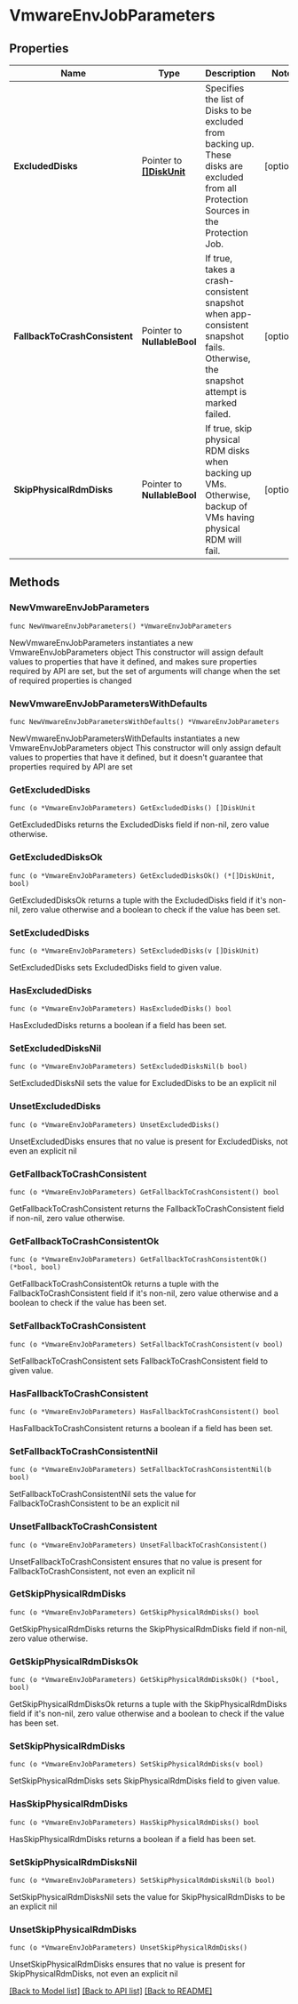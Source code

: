 # VmwareEnvJobParameters

## Properties

Name | Type | Description | Notes
------------ | ------------- | ------------- | -------------
**ExcludedDisks** | Pointer to [**[]DiskUnit**](DiskUnit.md) | Specifies the list of Disks to be excluded from backing up. These disks are excluded from all Protection Sources in the Protection Job. | [optional] 
**FallbackToCrashConsistent** | Pointer to **NullableBool** | If true, takes a crash-consistent snapshot when app-consistent snapshot fails. Otherwise, the snapshot attempt is marked failed. | [optional] 
**SkipPhysicalRdmDisks** | Pointer to **NullableBool** | If true, skip physical RDM disks when backing up VMs. Otherwise, backup of VMs having physical RDM will fail. | [optional] 

## Methods

### NewVmwareEnvJobParameters

`func NewVmwareEnvJobParameters() *VmwareEnvJobParameters`

NewVmwareEnvJobParameters instantiates a new VmwareEnvJobParameters object
This constructor will assign default values to properties that have it defined,
and makes sure properties required by API are set, but the set of arguments
will change when the set of required properties is changed

### NewVmwareEnvJobParametersWithDefaults

`func NewVmwareEnvJobParametersWithDefaults() *VmwareEnvJobParameters`

NewVmwareEnvJobParametersWithDefaults instantiates a new VmwareEnvJobParameters object
This constructor will only assign default values to properties that have it defined,
but it doesn't guarantee that properties required by API are set

### GetExcludedDisks

`func (o *VmwareEnvJobParameters) GetExcludedDisks() []DiskUnit`

GetExcludedDisks returns the ExcludedDisks field if non-nil, zero value otherwise.

### GetExcludedDisksOk

`func (o *VmwareEnvJobParameters) GetExcludedDisksOk() (*[]DiskUnit, bool)`

GetExcludedDisksOk returns a tuple with the ExcludedDisks field if it's non-nil, zero value otherwise
and a boolean to check if the value has been set.

### SetExcludedDisks

`func (o *VmwareEnvJobParameters) SetExcludedDisks(v []DiskUnit)`

SetExcludedDisks sets ExcludedDisks field to given value.

### HasExcludedDisks

`func (o *VmwareEnvJobParameters) HasExcludedDisks() bool`

HasExcludedDisks returns a boolean if a field has been set.

### SetExcludedDisksNil

`func (o *VmwareEnvJobParameters) SetExcludedDisksNil(b bool)`

 SetExcludedDisksNil sets the value for ExcludedDisks to be an explicit nil

### UnsetExcludedDisks
`func (o *VmwareEnvJobParameters) UnsetExcludedDisks()`

UnsetExcludedDisks ensures that no value is present for ExcludedDisks, not even an explicit nil
### GetFallbackToCrashConsistent

`func (o *VmwareEnvJobParameters) GetFallbackToCrashConsistent() bool`

GetFallbackToCrashConsistent returns the FallbackToCrashConsistent field if non-nil, zero value otherwise.

### GetFallbackToCrashConsistentOk

`func (o *VmwareEnvJobParameters) GetFallbackToCrashConsistentOk() (*bool, bool)`

GetFallbackToCrashConsistentOk returns a tuple with the FallbackToCrashConsistent field if it's non-nil, zero value otherwise
and a boolean to check if the value has been set.

### SetFallbackToCrashConsistent

`func (o *VmwareEnvJobParameters) SetFallbackToCrashConsistent(v bool)`

SetFallbackToCrashConsistent sets FallbackToCrashConsistent field to given value.

### HasFallbackToCrashConsistent

`func (o *VmwareEnvJobParameters) HasFallbackToCrashConsistent() bool`

HasFallbackToCrashConsistent returns a boolean if a field has been set.

### SetFallbackToCrashConsistentNil

`func (o *VmwareEnvJobParameters) SetFallbackToCrashConsistentNil(b bool)`

 SetFallbackToCrashConsistentNil sets the value for FallbackToCrashConsistent to be an explicit nil

### UnsetFallbackToCrashConsistent
`func (o *VmwareEnvJobParameters) UnsetFallbackToCrashConsistent()`

UnsetFallbackToCrashConsistent ensures that no value is present for FallbackToCrashConsistent, not even an explicit nil
### GetSkipPhysicalRdmDisks

`func (o *VmwareEnvJobParameters) GetSkipPhysicalRdmDisks() bool`

GetSkipPhysicalRdmDisks returns the SkipPhysicalRdmDisks field if non-nil, zero value otherwise.

### GetSkipPhysicalRdmDisksOk

`func (o *VmwareEnvJobParameters) GetSkipPhysicalRdmDisksOk() (*bool, bool)`

GetSkipPhysicalRdmDisksOk returns a tuple with the SkipPhysicalRdmDisks field if it's non-nil, zero value otherwise
and a boolean to check if the value has been set.

### SetSkipPhysicalRdmDisks

`func (o *VmwareEnvJobParameters) SetSkipPhysicalRdmDisks(v bool)`

SetSkipPhysicalRdmDisks sets SkipPhysicalRdmDisks field to given value.

### HasSkipPhysicalRdmDisks

`func (o *VmwareEnvJobParameters) HasSkipPhysicalRdmDisks() bool`

HasSkipPhysicalRdmDisks returns a boolean if a field has been set.

### SetSkipPhysicalRdmDisksNil

`func (o *VmwareEnvJobParameters) SetSkipPhysicalRdmDisksNil(b bool)`

 SetSkipPhysicalRdmDisksNil sets the value for SkipPhysicalRdmDisks to be an explicit nil

### UnsetSkipPhysicalRdmDisks
`func (o *VmwareEnvJobParameters) UnsetSkipPhysicalRdmDisks()`

UnsetSkipPhysicalRdmDisks ensures that no value is present for SkipPhysicalRdmDisks, not even an explicit nil

[[Back to Model list]](../README.md#documentation-for-models) [[Back to API list]](../README.md#documentation-for-api-endpoints) [[Back to README]](../README.md)


